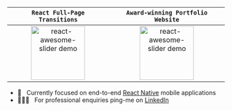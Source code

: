 | `React Full-Page Transitions` | `Award-winning Portfolio Website` |
|:-:|:-:|
| <div><a href="https://github.com/rcaferati/react-awesome-slider"><img height="125" alt="react-awesome-slider demo" src="https://github.com/rcaferati/react-awesome-slider/blob/master/demo/public/images/fullscreen.gif?raw=true"/></a></div> | <div><a href="https://caferati.me"><img height="125" alt="react-awesome-slider demo" src="https://caferati.me/images/rafael-caferati-web-developer-portfolio.gif"/></a></div> |

- 📱 &nbsp; Currently focused on end-to-end [React Native](https://linkedin.com/in/rcaferati) mobile applications
- 👨🏼‍💻 &nbsp; For professional enquiries ping-me on [LinkedIn](https://linkedin.com/in/rcaferati)

